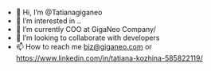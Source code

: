 - 👋 Hi, I’m @Tatianagiganeo
- 👀 I’m interested in ..
- 🌱 I’m currently COO at GigaNeo Company/
- 💞️ I’m looking to collaborate with developers
- 📫 How to reach me biz@giganeo.com or https://www.linkedin.com/in/tatiana-kozhina-585822119/ 

<!---
Tatianagiganeo/Tatianagiganeo is a ✨ special ✨ repository because its `README.md` (this file) appears on your GitHub profile.
You can click the Preview link to take a look at your changes.
--->
